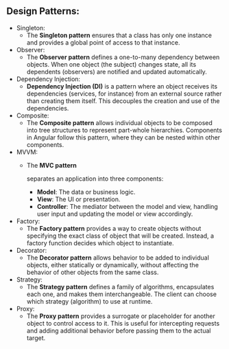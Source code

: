## Design Patterns:

- Singleton:
    - The **Singleton pattern** ensures that a class has only one instance and provides a global point of access to that
      instance.
- Observer:
    - The **Observer pattern** defines a one-to-many dependency between objects. When one object (the subject) changes
      state, all its dependents (observers) are notified and updated automatically.
- Dependency Injection:
    - **Dependency Injection (DI)** is a pattern where an object receives its dependencies (services, for instance) from
      an external source rather than creating them itself. This decouples the creation and use of the dependencies.
- Composite:
    - The **Composite pattern** allows individual objects to be composed into tree structures to represent part-whole
      hierarchies. Components in Angular follow this pattern, where they can be nested within other components.
- MVVM:
    - The **MVC pattern**

      separates an application into three components:

        - **Model**: The data or business logic.
        - **View**: The UI or presentation.
        - **Controller**: The mediator between the model and view, handling user input and updating the model or view
          accordingly.
- Factory:
    - The **Factory pattern** provides a way to create objects without specifying the exact class of object that will be
      created. Instead, a factory function decides which object to instantiate.
- Decorator:
    - The **Decorator pattern** allows behavior to be added to individual objects, either statically or dynamically,
      without affecting the behavior of other objects from the same class.
- Strategy:
    - The **Strategy pattern** defines a family of algorithms, encapsulates each one, and makes them interchangeable.
      The client can choose which strategy (algorithm) to use at runtime.
- Proxy:
    - The **Proxy pattern** provides a surrogate or placeholder for another object to control access to it. This is
      useful for intercepting requests and adding additional behavior before passing them to the actual target.
